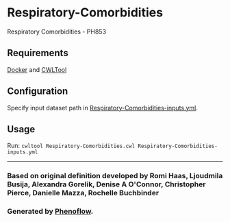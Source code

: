 # Respiratory-Comorbidities

Respiratory Comorbidities - PH853

## Requirements

[Docker](https://docs.docker.com/install/) and [CWLTool](https://github.com/common-workflow-language/cwltool#install)

## Configuration

Specify input dataset path in [Respiratory-Comorbidities-inputs.yml](Respiratory-Comorbidities-inputs.yml).

## Usage

Run: `cwltool Respiratory-Comorbidities.cwl Respiratory-Comorbidities-inputs.yml`

***

### Based on original definition developed by Romi Haas, Ljoudmila Busija, Alexandra Gorelik, Denise A O'Connor, Christopher Pierce, Danielle Mazza, Rochelle Buchbinder
### Generated by [Phenoflow](https://kclhi.org/phenoflow).

